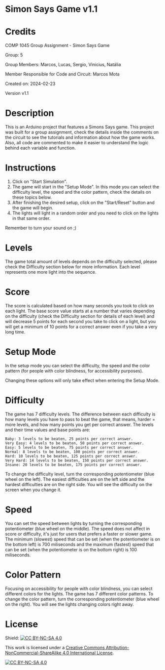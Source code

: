 # Simon Says Game v1.1

# Credits

COMP 1045 Group Assignment - Simon Says Game

Group: 5

Group Members: Marcos, Lucas, Sergio, Vinicius, Natália

Member Responsible for Code and Circuit: Marcos Mota

Created on: 2024-02-23

Version v1.1

# Description

This is an Arduino project that features a Simons Says game. This project was built for a group assignment, check the details inside the comments on the circuit to see the tutorials and information about how the game works.  Also, all code are commented to make it easier to understand the logic behind each variable and function.

# Instructions

1. Click on "Start Simulation".
2. The game will start in the "Setup Mode". In this mode you can select the difficulty level, the speed and the color pattern, check the details on these topics below.
3. After finishing the desired setup, click on the "Start/Reset" button and the game will begin.
4. The lights will light in a random order and you need to click on the lights in that same order.

Remember to turn your sound on ;)

# Levels

The game total amount of levels depends on the difficulty selected, please check the Difficulty section below for more information. Each level represents one more light into the sequence.

# Score

The score is calculated based on how many seconds you took to click on each light. The base score value starts at a number that varies depending on the difficulty (check the Difficulty section for details of each level) and will decrease 5 points for each second you take to click on a light, but you will get a minimum of 10 points for a correct answer even if you take a very long time.

# Setup Mode

In the setup mode you can select the difficulty, the speed and the color pattern (for people with color blindness, for accessibility purposes).

Changing these options will only take effect when entering the Setup Mode.

# Difficulty

The game has 7 difficulty levels. The difference between each difficulty is how many levels you have to pass to beat the game, that means, harder = more levels, and how many points you get per correct answer. The levels and their time values and base points are:

    Baby: 3 levels to be beaten, 25 points per correct answer.
    Very Easy: 4 levels to be beaten, 50 points per correct answer.
    Easy: 5 levels to be beaten, 75 points per correct answer.
    Normal: 8 levels to be beaten, 100 points per correct answer.
    Hard: 10 levels to be beaten, 125 points per correct answer.
    Very Hard: 14 levels to be beaten, 150 points per correct answer.
    Insane: 20 levels to be beaten, 175 points per correct answer.

To change the difficulty level, turn the corresponding potentiometer (blue wheel on the left). The easiest difficulties are on the left side and the hardest difficulties are on the right side. You will see the difficulty on the screen when you change it.

# Speed

You can set the speed between lights by turning the corresponding potentiometer (blue wheel on the middle). The speed does not affect in score or difficulty, it's just for users that prefers a faster or slower game. The minimum (slowest) speed that can be set (when the potentiometer is on the bottom left) is 700 miliseconds and the maximum (fastest) speed that can be set (when the potentiometer is on the bottom right) is 100 miliseconds.

# Color Pattern

Focusing on accessibility for people with color blindness, you can select different colors for the lights. The game has 7 different color patterns.
To change the color pattern, turn the corresponding potentiometer (blue wheel on the right). You will see the lights changing colors right away.

# License

Shield: [![CC BY-NC-SA 4.0][cc-by-nc-sa-shield]][cc-by-nc-sa]

This work is licensed under a
[Creative Commons Attribution-NonCommercial-ShareAlike 4.0 International License][cc-by-nc-sa].

[![CC BY-NC-SA 4.0][cc-by-nc-sa-image]][cc-by-nc-sa]

[cc-by-nc-sa]: http://creativecommons.org/licenses/by-nc-sa/4.0/
[cc-by-nc-sa-image]: https://licensebuttons.net/l/by-nc-sa/4.0/88x31.png
[cc-by-nc-sa-shield]: https://img.shields.io/badge/License-CC%20BY--NC--SA%204.0-lightgrey.svg
